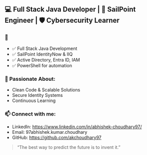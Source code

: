 ## 💻 Full Stack Java Developer | 🚀 SailPoint Engineer | 🛡️ Cybersecurity Learner

### 🧠 
- ✅ Full Stack Java Development
- ✅ SailPoint IdentityNow & IIQ
- ✅ Active Directory, Entra ID, IAM
- ✅ PowerShell for automation

### 🌱 Passionate About:
- Clean Code & Scalable Solutions
- Secure Identity Systems
- Continuous Learning

### 📫 Connect with me:
- LinkedIn: https://www.linkedin.com/in/abhishek-choudhary97/
- Email: 97abhishek.kumar.choudhary
- GitHub: https://github.com/akchoudhary97

> “The best way to predict the future is to invent it.”
